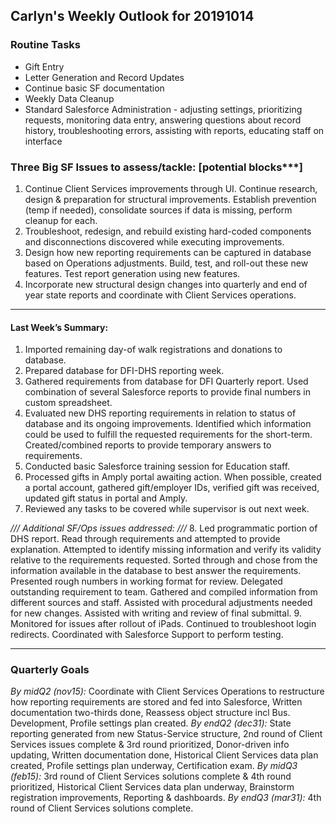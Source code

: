 ## Carlyn's Weekly Outlook for 20191014
### Routine Tasks
* Gift Entry
* Letter Generation and Record Updates
* Continue basic SF documentation
* Weekly Data Cleanup
* Standard Salesforce Administration - adjusting settings, prioritizing requests, monitoring data entry, answering questions about record history, troubleshooting errors, assisting with reports, educating staff on interface

### Three Big SF Issues to assess/tackle: [potential blocks***]
1. Continue Client Services improvements through UI.  Continue research, design & preparation for structural improvements.  Establish prevention (temp if needed), consolidate sources if data is missing, perform cleanup for each.
2. Troubleshoot, redesign, and rebuild existing hard-coded components and disconnections discovered while executing improvements.
3. Design how new reporting requirements can be captured in database based on Operations adjustments.  Build, test, and roll-out these new features.  Test report generation using new features.
4. Incorporate new structural design changes into quarterly and end of year state reports and coordinate with Client Services operations.

- - - -
#### Last Week’s Summary:
1. Imported remaining day-of walk registrations and donations to database.
2. Prepared database for DFI-DHS reporting week.
3. Gathered requirements from database for DFI Quarterly report.  Used combination of several Salesforce reports to provide final numbers in custom spreadsheet.
4. Evaluated new DHS reporting requirements in relation to status of database and its ongoing improvements.  Identified which information could be used to fulfill the requested requirements for the short-term.  Created/combined reports to provide temporary answers to requirements.
5. Conducted basic Salesforce training session for Education staff.
6. Processed gifts in Amply portal awaiting action.  When possible, created a portal account, gathered gift/employer IDs, verified gift was received, updated gift status in portal and Amply.
7. Reviewed any tasks to be covered while supervisor is out next week.

*/// Additional SF/Ops issues addressed: ///*
8. Led programmatic portion of DHS report.  Read through requirements and attempted to provide explanation.  Attempted to identify missing information and verify its validity relative to the requirements requested.  Sorted through and chose from the information available in the database to best answer the requirements.  Presented rough numbers in working format for review.  Delegated outstanding requirement to team.  Gathered and compiled information from different sources and staff.  Assisted with procedural adjustments needed for new changes.  Assisted with writing and review of final submittal.
9. Monitored for issues after rollout of iPads.  Continued to troubleshoot login redirects.  Coordinated with Salesforce Support to perform testing.

- - - -
### Quarterly Goals
*By midQ2 (nov15):* Coordinate with Client Services Operations to restructure how reporting requirements are stored and fed into Salesforce, Written documentation two-thirds done, Reassess object structure incl Bus. Development, Profile settings plan created.
*By endQ2 (dec31):* State reporting generated from new Status-Service structure, 2nd round of Client Services issues complete & 3rd round prioritized, Donor-driven info updating, Written documentation done, Historical Client Services data plan created, Profile settings plan underway, Certification exam.
*By midQ3 (feb15):* 3rd round of Client Services solutions complete & 4th round prioritized, Historical Client Services data plan underway, Brainstorm registration improvements, Reporting & dashboards.
*By endQ3 (mar31):* 4th round of Client Services solutions complete.